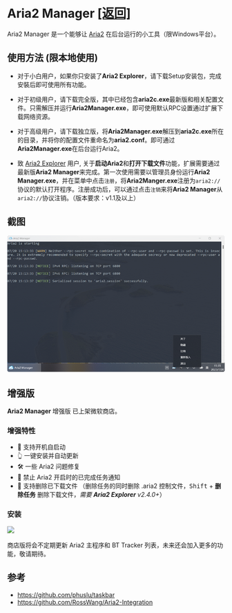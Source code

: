 # Aria2 Manager <span style="{float:right}"> [[返回]](README.md)</span>

Aria2 Manager 是一个能够让 [Aria2](https://github.com/aria2/aria2) 在后台运行的小工具（限Windows平台）。

## 使用方法 (限本地使用) 

- 对于小白用户，如果你只安装了**Aria2 Explorer**，请下载Setup安装包，完成安裝后即可使用所有功能。

- 对于初级用户，请下载完全版，其中已经包含**aria2c.exe**最新版和相关配置文件。只需解压并运行**Aria2Manager.exe**，即可使用默认RPC设置通过扩展下载网络资源。

- 对于高级用户，请下载独立版，将**Aria2Manager.exe**解压到**aria2c.exe**所在的目录，并将你的配置文件重命名为**aria2.conf**。即可通过**Aria2Manager.exe**在后台运行Aria2。

- 致 [Aria2 Explorer](https://github.com/alexhua/aria2-explorer) 用户, 关于**启动Aria2**和**打开下载文件**功能，扩展需要通过最新版**Aria2 Manager**来完成。第一次使用需要以管理员身份运行**Aria2 Manager.exe**，并在菜单中点击`注册`，将**Aria2Manger.exe**注册为`aria2://`协议的默认打开程序。注册成功后，可以通过点击`注销`来将**Aria2 Manager**从`aria2://`协议注销。（版本要求：v1.1及以上）

## 截图

![Aria2 Manager](./Screenshot/aria2manager.png)

## 增强版 

**Aria2 Manager** 增强版 已上架微软商店。

### 增强特性

- 🔄️ 支持开机自启动
- 👆 一键安装并自动更新
- 🛠️ 一些 Aria2 问题修复
- 🫷 禁止 Aria2 开启时的已完成任务通知
- 🧼 支持删除已下载文件 （删除任务的同时删除 .aria2 控制文件，<kbd>Shift</kbd> + **删除任务** 删除下载文件，*需要 **Aria2 Explorer** v2.4.0+*）

### 安装

[<img src="https://get.microsoft.com/images/en-us%20dark.svg" height="56"/>](https://apps.microsoft.com/detail/Aria2%20Manager/9P5WQ68Q20WV?launch=true&cid=github)

商店版将会不定期更新 Aria2 主程序和 BT Tracker 列表，未来还会加入更多的功能，敬请期待。

## 参考 

- https://github.com/phuslu/taskbar
- https://github.com/RossWang/Aria2-Integration
